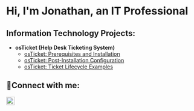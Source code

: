<h1>Hi, I'm Jonathan, an IT Professional</a></h1>

<h2> Information Technology Projects:</h2>

- <b>osTicket (Help Desk Ticketing System)</b>
  - [osTicket: Prerequisites and Installation](https://github.com/Jonrogers33/osticket-prereqs)
  - [osTicket: Post-Installation Configuration](https://github.com/Jonrogers33/post-install-config)
  - [osTicket: Ticket Lifecycle Examples](https://github.com/Jonrogers33/ticket-lifecycle)

<h2>🤳Connect with me:</h2>

[<img align="left" alt="Josh | LinkedIn" width="22px" src="https://cdn.jsdelivr.net/npm/simple-icons@v3/icons/linkedin.svg" />][linkedin]


[linkedin]: www.linkedin.com/in/jonathan-rogers-32a752147
